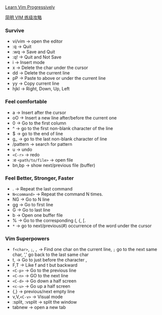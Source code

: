 [Learn Vim Progressively](http://yannesposito.com/Scratch/en/blog/Learn-Vim-Progressively/)

[简明 VIM 练级攻略](http://coolshell.cn/articles/5426.html)

### Survive

- vi/vim -> open the editor
- :q -> Quit
- :wq -> Save and Quit
- :q! -> Quit and Not Save
- i -> Insert mode
- x -> Delete the char under the cursor
- dd -> Delete the current line
- pP -> Paste to above or under the current line
- yy -> Copy current line
- hjkl -> Right, Down, Up, Left

### Feel comfortable

- a -> Insert after the cursor
- oO -> Insert a new line after/before the current one
- 0 -> Go to the first column
- ^ -> go to the first non-blank character of the line
- $ -> go to the end of line
- g_ -> go to the last non-blank character of line
- /pattern -> search for pattern
- u -> undo
- `<C-r>` -> redo  
- :e `<path/to/file>` -> open file 
- bn,bp -> show next/previous file (buffer)

### Feel Better, Stronger, Faster

- . -> Repeat the last command 
- `N<command>` -> Repeat the command N times.
- NG -> Go to N line
- gg -> Go to first line
- G -> Go to last line
- b -> Open one buffer file
- % -> Go to the corresponding (, {, [.
- `*` -> go to next/previous(#) occurrence of the word under the cursor

### Vim Superpowers

- `f<char>`, `;`, `,` -> Find one char on the current line, `;` go to the next same char, ',' go back to the last same char
- t, -> Go to just before the character ,
- F,T -> Like f and t but backward
- `<C-p>` -> Go to the previous line 
- `<C-n>` -> GO to the next line
- `<C-d>` -> Go down a half screen
- `<c-u>` -> Go up a half screen
- {,} -> previous/next empty line
- v,V,`<C-v>` -> Visual mode
- :split, :vsplit -> split the window
- tabnew -> open a new tab


